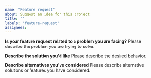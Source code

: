 ```yaml
---
name: "Feature request"
about: Suggest an idea for this project
title: ''
labels: 'feature-request'
assignees: ''
---
```


<!--
Thank you for suggesting an idea to make C - Meet better.

Please fill in as much of the template below as you're able.

Note that the ultimate decision for implementing features lies on the Jitsi team, not all feature requests shall be accepted.
-->

**Is your feature request related to a problem you are facing?**
Please describe the problem you are trying to solve.

**Describe the solution you'd like**
Please describe the desired behavior.

**Describe alternatives you've considered**
Please describe alternative solutions or features you have considered.

